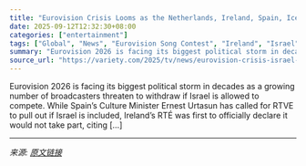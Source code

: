 ```yaml
---
title: "Eurovision Crisis Looms as the Netherlands, Ireland, Spain, Iceland and Slovenia Threaten Boycott if Israel Participates"
date: 2025-09-12T12:32:30+08:00
categories: ["entertainment"]
tags: ["Global", "News", "Eurovision Song Contest", "Ireland", "Israel", "Netherlands"]
summary: "Eurovision 2026 is facing its biggest political storm in decades as a growing number of broadcasters threaten to withdraw if Israel is allowed to compete. While Spain’s Culture Minister Ernest Urtasun"
source_url: "https://variety.com/2025/tv/news/eurovision-crisis-israel-1236515964/"
---
```


Eurovision 2026 is facing its biggest political storm in decades as a growing number of broadcasters threaten to withdraw if Israel is allowed to compete. While Spain’s Culture Minister Ernest Urtasun has called for RTVE to pull out if Israel is included, Ireland’s RTÉ was first to officially declare it would not take part, citing [&#8230;]

---

*来源: [原文链接](https://variety.com/2025/tv/news/eurovision-crisis-israel-1236515964/)*
